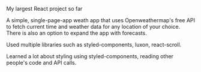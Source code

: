 My largest React project so far 

A simple, single-page-app weath app that uses Openweathermap's free API to fetch current time and weather data for any location of your choice. There is also an option to expand the app with forecasts.

Used multiple libraries such as styled-components, luxon, react-scroll.

Learned a lot about styling using styled-components, reading other people's code and API calls.


